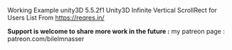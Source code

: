 Working Example unity3D 5.5.2f1
Unity3D Infinite Vertical ScrollRect for Users List From https://reqres.in/ 

<b>Support is welcome to share more work in the future :</b>
my patreon page :
patreon.com/bilelmnasser

